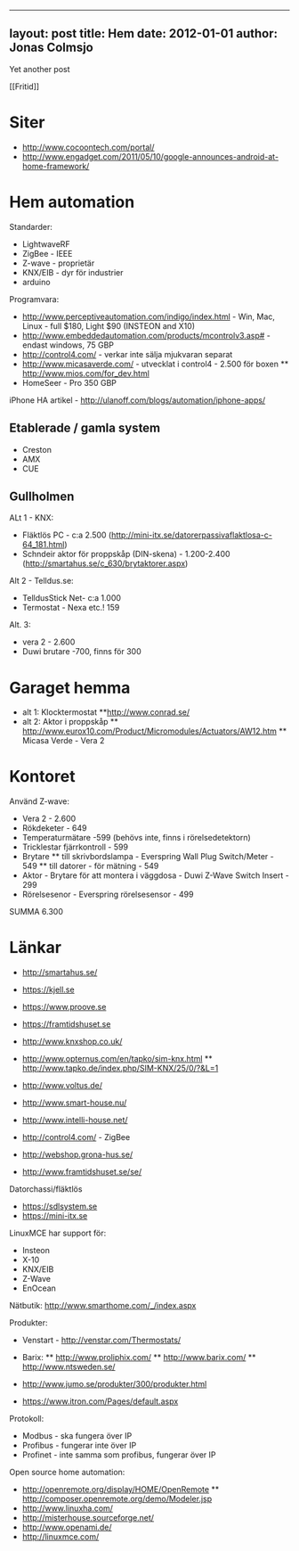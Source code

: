 
---
layout: post
title: Hem
date: 2012-01-01
author: Jonas Colmsjo
---

Yet another post





[[Fritid]]

# Siter

* http://www.cocoontech.com/portal/
* http://www.engadget.com/2011/05/10/google-announces-android-at-home-framework/

# Hem automation

Standarder:
* LightwaveRF
* ZigBee - IEEE
* Z-wave - proprietär
* KNX/EIB - dyr för industrier
* arduino


Programvara:
* http://www.perceptiveautomation.com/indigo/index.html - Win, Mac, Linux - full $180, Light $90 (INSTEON and X10)
* http://www.embeddedautomation.com/products/mcontrolv3.asp# - endast windows, 75 GBP
* http://control4.com/ - verkar inte sälja mjukvaran separat
* http://www.micasaverde.com/ - utvecklat i control4 - 2.500 för boxen
** http://www.mios.com/for_dev.html
* HomeSeer - Pro 350 GBP

iPhone HA artikel - http://ulanoff.com/blogs/automation/iphone-apps/

## Etablerade / gamla system

* Creston
* AMX
* CUE

## Gullholmen

ALt 1 - KNX:
* Fläktlös PC - c:a 2.500 (http://mini-itx.se/datorerpassivaflaktlosa-c-64_181.html)
* Schndeir aktor för proppskåp (DIN-skena) - 1.200-2.400 (http://smartahus.se/c_630/brytaktorer.aspx)

Alt 2 - Telldus.se:
* TelldusStick Net- c:a 1.000
* Termostat - Nexa etc.! 159

Alt. 3:
* vera 2 - 2.600
* Duwi brutare -700, finns för 300


# Garaget hemma

* alt 1: Klocktermostat
**http://www.conrad.se/
* alt 2: Aktor i proppskåp
** http://www.eurox10.com/Product/Micromodules/Actuators/AW12.htm
** Micasa Verde - Vera 2

# Kontoret

Använd Z-wave:
* Vera 2 - 2.600
* Rökdeketer - 649
* Temperaturmätare -599 (behövs inte, finns i rörelsedetektorn)
* Tricklestar fjärrkontroll - 599
* Brytare 
** till skrivbordslampa - Everspring Wall Plug Switch/Meter - 549
** till datorer - för mätning - 549
* Aktor - Brytare för att montera i väggdosa - Duwi Z-Wave Switch Insert - 299
* Rörelsesenor - Everspring rörelsesensor - 499

SUMMA 6.300


# Länkar

* http://smartahus.se/
* https://kjell.se
* https://www.proove.se
* https://framtidshuset.se
* http://www.knxshop.co.uk/
* http://www.opternus.com/en/tapko/sim-knx.html
** http://www.tapko.de/index.php/SIM-KNX/25/0/?&L=1
* http://www.voltus.de/
* http://www.smart-house.nu/
* http://www.intelli-house.net/
* http://control4.com/ - ZigBee

* http://webshop.grona-hus.se/
* http://www.framtidshuset.se/se/


Datorchassi/fläktlös
* https://sdlsystem.se
* https://mini-itx.se

LinuxMCE har support för:
* Insteon
* X-10
* KNX/EIB
* Z-Wave
* EnOcean


Nätbutik: http://www.smarthome.com/_/index.aspx


Produkter:
* Venstart - http://venstar.com/Thermostats/
* Barix:
** http://www.proliphix.com/
** http://www.barix.com/
** http://www.ntsweden.se/

* http://www.jumo.se/produkter/300/produkter.html
* https://www.itron.com/Pages/default.aspx


Protokoll:
* Modbus - ska fungera över IP
* Profibus - fungerar inte över IP
* Profinet - inte samma som profibus, fungerar över IP


Open source home automation:
* http://openremote.org/display/HOME/OpenRemote
** http://composer.openremote.org/demo/Modeler.jsp
* http://www.linuxha.com/
* http://misterhouse.sourceforge.net/
* http://www.openami.de/
* http://linuxmce.com/
